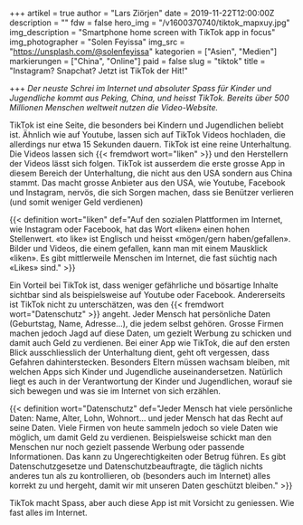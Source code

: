 +++
artikel = true
author = "Lars Ziörjen"
date = 2019-11-22T12:00:00Z
description = ""
fdw = false
hero_img = "/v1600370740/tiktok_mapxuy.jpg"
img_description = "Smartphone home screen with TikTok app in focus"
img_photographer = "Solen Feyissa"
img_src = "https://unsplash.com/@solenfeyissa"
kategorien = ["Asien", "Medien"]
markierungen = ["China", "Online"]
paid = false
slug = "tiktok"
title = "Instagram? Snapchat? Jetzt ist TikTok der Hit!"

+++
_Der neuste Schrei im Internet und absoluter Spass für Kinder und Jugendliche kommt aus Peking, China, und heisst TikTok. Bereits über 500 Millionen Menschen weltweit nutzen die Video-Website._

TikTok ist eine Seite, die besonders bei Kindern und Jugendlichen beliebt ist. Ähnlich wie auf Youtube, lassen sich auf TikTok Videos hochladen, die allerdings nur etwa 15 Sekunden dauern. TikTok ist eine reine Unterhaltung. Die Videos lassen sich {{< fremdwort wort="liken" >}} und den Herstellern der Videos lässt sich folgen. TikTok ist ausserdem die erste grosse App in diesem Bereich der Unterhaltung, die nicht aus den USA sondern aus China stammt. Das macht grosse Anbieter aus den USA, wie Youtube, Facebook und Instagram, nervös, die sich Sorgen machen, dass sie Benützer verlieren (und somit weniger Geld verdienen)

{{< definition wort="liken" def="Auf den sozialen Plattformen im Internet, wie Instagram oder Facebook, hat das Wort «liken» einen hohen Stellenwert. «to like» ist Englisch und heisst «mögen/gern haben/gefallen». Bilder und Videos, die einem gefallen, kann man mit einem Mausklick «liken». Es gibt mittlerweile Menschen im Internet, die fast süchtig nach «Likes» sind." >}}

Ein Vorteil bei TikTok ist, dass weniger gefährliche und bösartige Inhalte sichtbar sind als beispielsweise auf Youtube oder Facebook. Andererseits ist TikTok nicht zu unterschätzen, was den {{< fremdwort wort="Datenschutz" >}} angeht. Jeder Mensch hat persönliche Daten (Geburtstag, Name, Adresse…), die jedem selbst gehören. Grosse Firmen machen jedoch Jagd auf diese Daten, um gezielt Werbung zu schicken und damit auch Geld zu verdienen. Bei einer App wie TikTok, die auf den ersten Blick ausschliesslich der Unterhaltung dient, geht oft vergessen, dass Gefahren dahinterstecken. Besonders Eltern müssen wachsam bleiben, mit welchen Apps sich Kinder und Jugendliche auseinandersetzen. Natürlich liegt es auch in der Verantwortung der Kinder und Jugendlichen, worauf sie sich bewegen und was sie im Internet von sich erzählen.

{{< definition wort="Datenschutz" def="Jeder Mensch hat viele persönliche Daten: Name, Alter, Lohn, Wohnort… und jeder Mensch hat das Recht auf seine Daten. Viele Firmen von heute sammeln jedoch so viele Daten wie möglich, um damit Geld zu verdienen. Beispielsweise schickt man den Menschen nur noch gezielt passende Werbung oder passende Informationen. Das kann zu Ungerechtigkeiten oder Betrug führen. Es gibt Datenschutzgesetze und Datenschutzbeauftragte, die täglich nichts anderes tun als zu kontrollieren, ob (besonders auch im Internet) alles korrekt zu und hergeht, damit wir mit unseren Daten geschützt bleiben." >}}

TikTok macht Spass, aber auch diese App ist mit Vorsicht zu geniessen. Wie fast alles im Internet.